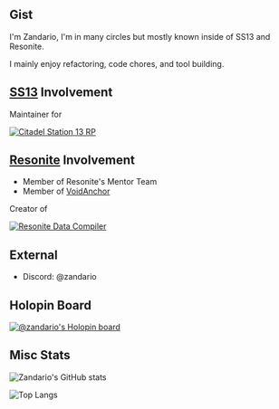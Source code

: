 ## Gist
I'm Zandario, I'm in many circles but mostly known inside of SS13 and Resonite.

I mainly enjoy refactoring, code chores, and tool building.

## [SS13](https://spacestation13.com/) Involvement
Maintainer for

[![Citadel Station 13 RP](https://github-readme-stats.vercel.app/api/pin/?username=Citadel-Station-13&repo=Citadel-Station-13-RP)](https://github.com/Citadel-Station-13/Citadel-Station-13-RP)

## [Resonite](https://resonite.com/) Involvement
- Member of Resonite's Mentor Team
- Member of [VoidAnchor](https://github.com/VoidAnchor)

Creator of

[![Resonite Data Compiler](https://github-readme-stats.vercel.app/api/pin/?username=CytraX-Team&repo=Resonite-Data-Compiler)](https://github.com/CytraX-Team/Resonite-Data-Compiler)

## External
- Discord: @zandario

## Holopin Board
[![@zandario's Holopin board](https://holopin.me/zandario)](https://holopin.io/@zandario)
<!--
Here are some ideas to get you started:

- 🔭 I’m currently working on ...
- 🌱 I’m currently learning ...
- 👯 I’m looking to collaborate on ...
- 🤔 I’m looking for help with ...
- 💬 Ask me about ...
- 📫 How to reach me: ...
- 😄 Pronouns: ...
- ⚡ Fun fact: ...
-->

## Misc Stats

![Zandario's GitHub stats](https://github-readme-stats.vercel.app/api?username=Zandario&show_icons=true&theme=transparent)

![Top Langs](https://github-readme-stats.vercel.app/api/top-langs/?username=Zandario&layout=compact&langs_count=6&theme=transparent)
